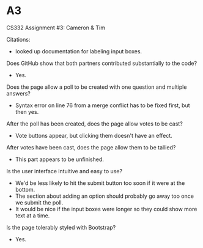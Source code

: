 # A3
CS332 Assignment #3: Cameron & Tim

Citations:
  - looked up documentation for labeling input boxes. 

Does GitHub show that both partners contributed substantially to the code?
  - Yes.
  
Does the page allow a poll to be created with one question and multiple answers?
  - Syntax error on line 76 from a merge conflict has to be fixed first, but then yes.

After the poll has been created, does the page allow votes to be cast?
  - Vote buttons appear, but clicking them doesn't have an effect.

After votes have been cast, does the page allow them to be tallied?
  - This part appears to be unfinished.

Is the user interface intuitive and easy to use?
  - We'd be less likely to hit the submit button too soon if it were at the bottom.
  - The section about adding an option should probably go away too once we submit the poll.
  - It would be nice if the input boxes were longer so they could show more text at a time.

Is the page tolerably styled with Bootstrap?
  - Yes.
